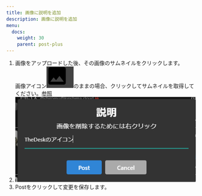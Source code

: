 ```yaml
---
title: 画像に説明を追加
description: 画像に説明を追加
menu:
  docs:
    weight: 30
    parent: post-plus
---
```


1. 画像をアップロードした後、その画像のサムネイルをクリックします。  
画像アイコン![toot26](https://raw.githubusercontent.com/cutls/TheDeskDocs/master/media/toot26.png)のままの場合、クリックしてサムネイルを取得してください。[参照](img)
1. ![toot27](https://raw.githubusercontent.com/cutls/TheDeskDocs/master/media/toot27.png)
1. Postをクリックして変更を保存します。
